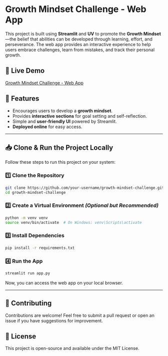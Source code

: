 # Growth Mindset Challenge - Web App

This project is built using **Streamlit** and **UV** to promote the **Growth Mindset**—the belief that abilities can be developed through learning, effort, and perseverance. The web app provides an interactive experience to help users embrace challenges, learn from mistakes, and track their personal growth.

## 🚀 Live Demo
[Growth Mindset Challenge - Web App](https://data-sweeper999.streamlit.app/)

## 🔹 Features
- Encourages users to develop a **growth mindset**.
- Provides **interactive sections** for goal setting and self-reflection.
- Simple and **user-friendly UI** powered by Streamlit.
- **Deployed online** for easy access.

---

## 📥 Clone & Run the Project Locally

Follow these steps to run this project on your system:

### 1️⃣ Clone the Repository
```bash
git clone https://github.com/your-username/growth-mindset-challenge.git
cd growth-mindset-challenge
```

### 2️⃣ Create a Virtual Environment *(Optional but Recommended)*
```bash
python -m venv venv
source venv/bin/activate  # On Windows: venv\Scripts\activate
```

### 3️⃣ Install Dependencies
```bash
pip install -r requirements.txt
```

### 4️⃣ Run the App
```bash
streamlit run app.py
```
Now, you can access the web app on your local browser.

---

## 🤝 Contributing
Contributions are welcome! Feel free to submit a pull request or open an issue if you have suggestions for improvement.

## 📜 License
This project is open-source and available under the MIT License.

